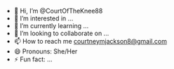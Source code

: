 - 👋 Hi, I’m @CourtOfTheKnee88
- 👀 I’m interested in ...
- 🌱 I’m currently learning ...
- 💞️ I’m looking to collaborate on ...
- 📫 How to reach me courtneymjackson8@gmail.com
- 😄 Pronouns: She/Her
- ⚡ Fun fact: ...

<!---
CourtOfTheKnee88/CourtOfTheKnee88 is a ✨ special ✨ repository because its `README.md` (this file) appears on your GitHub profile.
You can click the Preview link to take a look at your changes.
--->
